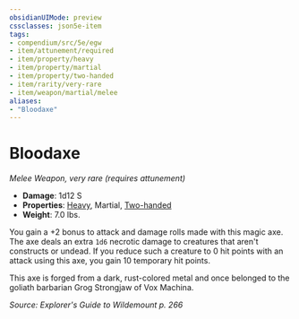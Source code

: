 ```yaml
---
obsidianUIMode: preview
cssclasses: json5e-item
tags:
- compendium/src/5e/egw
- item/attunement/required
- item/property/heavy
- item/property/martial
- item/property/two-handed
- item/rarity/very-rare
- item/weapon/martial/melee
aliases: 
- "Bloodaxe"
---
```

# Bloodaxe
*Melee Weapon, very rare (requires attunement)*  

- **Damage**: 1d12 S
- **Properties**: [Heavy](/Systems/5e/rules/item-properties.md#Heavy), Martial, [Two-handed](/Systems/5e/rules/item-properties.md#Two-handed)
- **Weight**: 7.0 lbs.

You gain a +2 bonus to attack and damage rolls made with this magic axe. The axe deals an extra `1d6` necrotic damage to creatures that aren't constructs or undead. If you reduce such a creature to 0 hit points with an attack using this axe, you gain 10 temporary hit points.

This axe is forged from a dark, rust-colored metal and once belonged to the goliath barbarian Grog Strongjaw of Vox Machina.

*Source: Explorer's Guide to Wildemount p. 266*